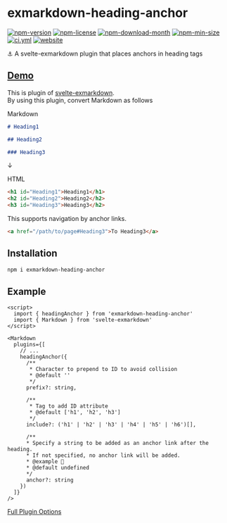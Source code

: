 <!----- BEGIN GHOST DOCS HEADER ----->

# exmarkdown-heading-anchor

<!----- BEGIN GHOST DOCS BADGES -----><a href="https://npmjs.com/package/exmarkdown-heading-anchor"><img src="https://img.shields.io/npm/v/exmarkdown-heading-anchor" alt="npm-version" /></a> <a href="https://npmjs.com/package/exmarkdown-heading-anchor"><img src="https://img.shields.io/npm/l/exmarkdown-heading-anchor" alt="npm-license" /></a> <a href="https://npmjs.com/package/exmarkdown-heading-anchor"><img src="https://img.shields.io/npm/dm/exmarkdown-heading-anchor" alt="npm-download-month" /></a> <a href="https://npmjs.com/package/exmarkdown-heading-anchor"><img src="https://img.shields.io/bundlephobia/min/exmarkdown-heading-anchor" alt="npm-min-size" /></a> <a href="https://github.com/jill64/exmarkdown-heading-anchor/actions/workflows/ci.yml"><img src="https://github.com/jill64/exmarkdown-heading-anchor/actions/workflows/ci.yml/badge.svg" alt="ci.yml" /></a> <a href="https://exmarkdown-heading-anchor.jill64.dev"><img src="https://img.shields.io/website?up_message=working&down_message=down&url=https%3A%2F%2Fexmarkdown-heading-anchor.jill64.dev" alt="website" /></a><!----- END GHOST DOCS BADGES ----->

⚓️ A svelte-exmarkdown plugin that places anchors in heading tags

## [Demo](https://exmarkdown-heading-anchor.jill64.dev)

<!----- END GHOST DOCS HEADER ----->

This is plugin of [svelte-exmarkdown](https://github.com/ssssota/svelte-exmarkdown).  
By using this plugin, convert Markdown as follows

Markdown

```md
# Heading1

## Heading2

### Heading3
```

↓

HTML

```html
<h1 id="Heading1">Heading1</h1>
<h2 id="Heading2">Heading2</h2>
<h3 id="Heading3">Heading3</h2>
```

This supports navigation by anchor links.

```html
<a href="/path/to/page#Heading3">To Heading3</a>
```

## Installation

```sh
npm i exmarkdown-heading-anchor
```

## Example

```svelte
<script>
  import { headingAnchor } from 'exmarkdown-heading-anchor'
  import { Markdown } from 'svelte-exmarkdown'
</script>

<Markdown
  plugins={[
    // ...
    headingAnchor({
      /**
       * Character to prepend to ID to avoid collision
       * @default ''
       */
      prefix?: string,

      /**
       * Tag to add ID attribute
       * @default ['h1', 'h2', 'h3']
       */
      include?: ('h1' | 'h2' | 'h3' | 'h4' | 'h5' | 'h6')[],

      /**
      * Specify a string to be added as an anchor link after the heading.
      * If not specified, no anchor link will be added.
      * @example 🔗
      * @default undefined
      */
      anchor?: string
    })
  ]}
/>
```

[Full Plugin Options](./src/lib/types/Options.ts)
